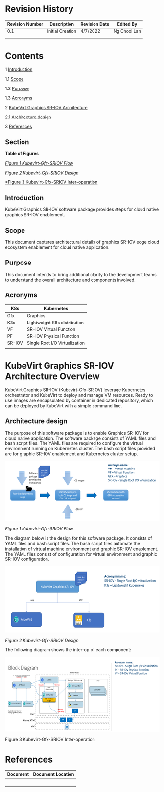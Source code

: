 # Revision History

| Revision Number | Description      | Revision Date | Edited By    |
|-----------------|------------------|---------------|--------------|
| 0.1             | Initial Creation | 4/7/2022      | Ng Chooi Lan |
|                 |                  |               |              |
|                 |                  |               |              |

# Contents 

1   [Introduction](#introduction)

   1.1 [Scope](#scope)
   
   1.2 [Purpose](#purpose)
   
   1.3 [Acronyms](#acronyms)

2 [KubeVirt Graphics SR-IOV Architecture](#kubevirt-graphics-sr-iov-architecture)

   2.1 [Architecture design](#architecture-design)

3 [References](#references)

##  Section

**Table of Figures**

[*Figure 1 Kubevirt-Gfx-SRIOV Flow*](#_Toc109894013)

[*Figure 2 Kubevirt-Gfx-SRIOV Design*](#_Toc109894014)

[*Figure 3 Kubevirt-Gfx-SRIOV Inter-operation](#_Toc109894015)


## Introduction

KubeVirt Graphics SR-IOV software package provides steps for
cloud native graphics SR-IOV enablement.

## Scope

This document captures architectural details of graphics SR-IOV edge
cloud ecosystem enablement for cloud native application.

## Purpose

This document intends to bring additional clarity to the development
teams to understand the overall architecture and components involved.

## Acronyms

| K8s    | Kubernetes                     |
|--------|--------------------------------|
| Gfx    | Graphics                       |
| K3s    | Lightweight K8s distribution   |
| VF     | SR-IOV Virtual Function        |
| PF     | SR-IOV Physical Function       |
| SR-IOV | Single Root I/O Virtualization |
|        |                                |

# KubeVirt Graphics SR-IOV Architecture Overview

KubeVirt Graphics SR-IOV (Kubevirt-Gfx-SRIOV) leverage Kubernetes
orchestrator and KubeVirt to deploy and manage VM resources. Ready to
use images are encapsulated by container in dedicated repository, which can be deployed by KubeVirt with a simple command line.

## Architecture design

The purpose of this software package is to enable Graphics SR-IOV for
cloud native application. The software package consists of YAML files
and bash script files. The YAML files are required to configure the
virtual environment running on Kubernetes cluster. The bash script files
provided are for graphic SR-IOV enablement and Kubernetes cluster setup.

<img src="media/image2.png"
style="width:5.97285in;height:2.04in" />

<span id="_Toc109894013" class="anchor"></span>*Figure 1
Kubevirt-Gfx-SRIOV Flow*

The diagram below is the design for this software package. It consists of YAML files and bash script files. The bash script files automate the
installation of virtual machine environment and graphic SR-IOV
enablement. The YAML files consist of configuration for virtual
environment and graphic SR-IOV configuration.

<img src="media/image3.png"
style="width:6.40527in;height:2.248in"
alt="Diagram Description automatically generated" />

<span id="_Toc109894014" class="anchor"></span>*Figure 2
Kubevirt-Gfx-SRIOV Design*

The following diagram shows the inter-op of each component:

<img src="media/image4.png"
style="width:6.39514in;height:2.54236in"
alt="Diagram Description automatically generated" />

<span id="_Toc109894015" class="anchor"></span>Figure 3
Kubevirt-Gfx-SRIOV Inter-operation

# References

| Document | Document Location |
|----------|-------------------|
|          |                   |
|          |                   |
|          |                   |
|          |                   |
|          |                   |
